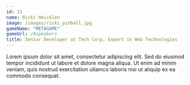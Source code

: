 ```yaml
---
id: 11
name: Ricki Heicklen
image: /images/ricki_pinball.jpg
gameName: "METAGAME"
gameUrl: /#speakers
title: Senior Developer at Tech Corp, Expert in Web Technologies
---
```


Lorem ipsum dolor sit amet, consectetur adipiscing elit. Sed do eiusmod tempor incididunt ut labore et dolore magna aliqua. Ut enim ad minim veniam, quis nostrud exercitation ullamco laboris nisi ut aliquip ex ea commodo consequat.
